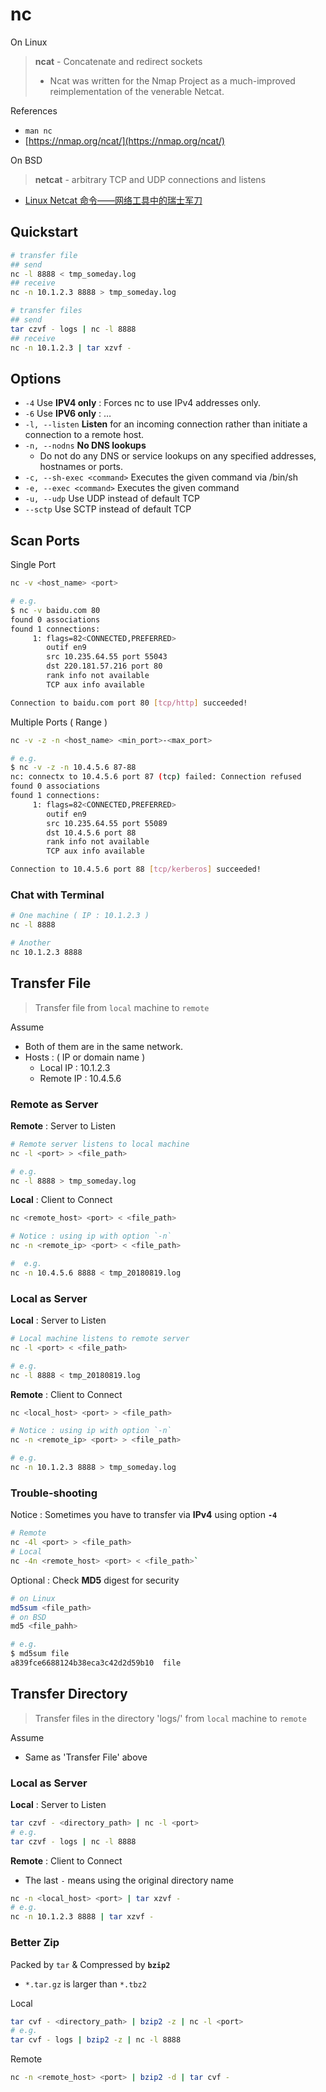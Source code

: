 # nc

On Linux

> **ncat** - Concatenate and redirect sockets
>
> * Ncat was written for the Nmap Project as a much-improved reimplementation of the venerable Netcat.

References

* `man nc`
* [https://nmap.org/ncat/](https://nmap.org/ncat/)

On BSD

> **netcat** - arbitrary TCP and UDP connections and listens

* [Linux Netcat 命令——网络工具中的瑞士军刀](https://www.oschina.net/translate/linux-netcat-command)

## Quickstart

```bash
# transfer file
## send
nc -l 8888 < tmp_someday.log
## receive
nc -n 10.1.2.3 8888 > tmp_someday.log

# transfer files
## send
tar czvf - logs | nc -l 8888
## receive
nc -n 10.1.2.3 | tar xzvf -
```

## Options

* `-4` Use **IPV4 only** : Forces nc to use IPv4 addresses only.
* `-6` Use **IPV6 only** : …
* `-l, --listen` **Listen** for an incoming connection rather than initiate a connection to a remote host.
* `-n, --nodns` **No DNS lookups**
  * Do not do any DNS or service lookups on any specified addresses, hostnames or ports.
* `-c, --sh-exec <command>` Executes the given command via /bin/sh
* `-e, --exec <command>` Executes the given command
* `-u, --udp` Use UDP instead of default TCP
* `--sctp` Use SCTP instead of default TCP

## Scan Ports

Single Port

```bash
nc -v <host_name> <port>

# e.g.
$ nc -v baidu.com 80
found 0 associations
found 1 connections:
     1: flags=82<CONNECTED,PREFERRED>
        outif en9
        src 10.235.64.55 port 55043
        dst 220.181.57.216 port 80
        rank info not available
        TCP aux info available

Connection to baidu.com port 80 [tcp/http] succeeded!
```

Multiple Ports \( Range \)

```bash
nc -v -z -n <host_name> <min_port>-<max_port>

# e.g.
$ nc -v -z -n 10.4.5.6 87-88
nc: connectx to 10.4.5.6 port 87 (tcp) failed: Connection refused
found 0 associations
found 1 connections:
     1: flags=82<CONNECTED,PREFERRED>
        outif en9
        src 10.235.64.55 port 55089
        dst 10.4.5.6 port 88
        rank info not available
        TCP aux info available

Connection to 10.4.5.6 port 88 [tcp/kerberos] succeeded!
```

### Chat with Terminal

```bash
# One machine ( IP : 10.1.2.3 )
nc -l 8888

# Another
nc 10.1.2.3 8888
```

## Transfer File

> Transfer file from `local` machine to `remote`

Assume

* Both of them are in the same network.
* Hosts : \( IP or domain name \)
  * Local IP : 10.1.2.3
  * Remote IP : 10.4.5.6

### Remote as Server

**Remote** : Server to Listen

```bash
# Remote server listens to local machine
nc -l <port> > <file_path>

# e.g.
nc -l 8888 > tmp_someday.log
```

**Local** : Client to Connect

```bash
nc <remote_host> <port> < <file_path>
```

```bash
# Notice : using ip with option `-n`
nc -n <remote_ip> <port> < <file_path>

#  e.g.
nc -n 10.4.5.6 8888 < tmp_20180819.log
```

### Local as Server

**Local** : Server to Listen

```bash
# Local machine listens to remote server
nc -l <port> < <file_path>

# e.g.
nc -l 8888 < tmp_20180819.log
```

**Remote** : Client to Connect

```bash
nc <local_host> <port> > <file_path>
```

```bash
# Notice : using ip with option `-n`
nc -n <remote_ip> <port> > <file_path>

# e.g.
nc -n 10.1.2.3 8888 > tmp_someday.log
```

### Trouble-shooting

Notice : Sometimes you have to transfer via **IPv4** using option **`-4`**

```bash
# Remote
nc -4l <port> > <file_path>
# Local
nc -4n <remote_host> <port> < <file_path>`
```

Optional : Check **MD5** digest for security

```bash
# on Linux
md5sum <file_path>
# on BSD
md5 <file_pahh>

# e.g.
$ md5sum file
a839fce6688124b38eca3c42d2d59b10  file
```

## Transfer Directory

> Transfer files in the directory 'logs/' from `local` machine to `remote`

Assume

* Same as 'Transfer File' above

### Local as Server

**Local** : Server to Listen

```bash
tar czvf - <directory_path> | nc -l <port>
# e.g.
tar czvf - logs | nc -l 8888
```

**Remote** : Client to Connect

* The last `-` means using the original directory name

```bash
nc -n <local_host> <port> | tar xzvf -
# e.g.
nc -n 10.1.2.3 8888 | tar xzvf -
```

### Better Zip

Packed by `tar` & Compressed by **`bzip2`**

* `*.tar.gz` is larger than `*.tbz2`

Local

```bash
tar cvf - <directory_path> | bzip2 -z | nc -l <port>
# e.g.
tar cvf - logs | bzip2 -z | nc -l 8888
```

Remote

```bash
nc -n <remote_host> <port> | bzip2 -d | tar cvf -
```

